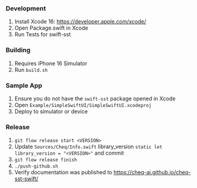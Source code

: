 ### Development

1. Install Xcode 16: https://developer.apple.com/xcode/
2. Open Package.swift in Xcode
3. Run Tests for swift-sst

### Building

1. Requires iPhone 16 Simulator
2. Run `build.sh`

### Sample App

1. Ensure you do not have the `swift-sst` package opened in Xcode
2. Open `Example/SimpleSwiftUI/SimpleSwiftUI.xcodeproj`
3. Deploy to simulator or device

### Release

1. `git flow release start <VERSION>`
2. Update `Sources/Cheq/Info.swift` library_version `static let library_version = "<VERSION>"` and commit
3. `git flow release finish`
4. `./push-github.sh`
5. Verify documentation was published to https://cheq-ai.github.io/cheq-sst-swift/
